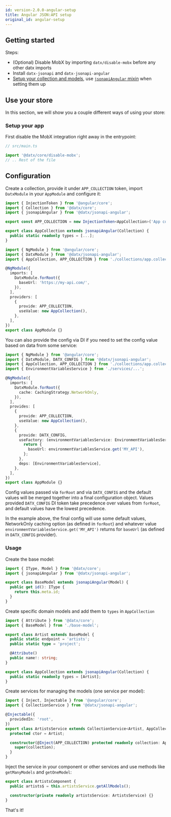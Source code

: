 ```yaml
---
id: version-2.0.0-angular-setup
title: Angular JSON:API setup
original_id: angular-setup
---
```


## Getting started

Steps:

- (Optional) Disable MobX by importing `datx/disable-mobx` before any other datx imports
- Install `datx-jsonapi` and `datx-jsonapi-angular`
- [Setup your collection and models](./basic-setup), use [`jsonapiAngular` mixin](../jsonapi-angular/mixin.md) when setting them up

## Use your store

In this section, we will show you a couple different ways of using your store:

### Setup your app

First disable the MobX integration right away in the entrypoint:

```ts
// src/main.ts

import '@datx/core/disable-mobx';
// .. Rest of the file
```

## Configuration

Create a collection, provide it under `APP_COLLECTION` token, import `DatxModule` in your `AppModule` and configure it:

```ts
import { InjectionToken } from '@angular/core';
import { Collection } from '@datx/core';
import { jsonapiAngular } from '@datx/jsonapi-angular';

export const APP_COLLECTION = new InjectionToken<AppCollection>('App collection');

export class AppCollection extends jsonapiAngular(Collection) {
  public static readonly types = [...];
}
```

```ts
import { NgModule } from '@angular/core';
import { DatxModule } from '@datx/jsonapi-angular';
import { AppCollection, APP_COLLECTION } from './collections/app.collection';

@NgModule({
  imports: [
    DatxModule.forRoot({
      baseUrl: 'https://my-api.com/',
    }),
  ],
  providers: [
    {
      provide: APP_COLLECTION,
      useValue: new AppCollection(),
    },
  ],
})
export class AppModule {}
```

You can also provide the config via DI if you need to set the config value based on data from some service:

```ts
import { NgModule } from '@angular/core';
import { DatxModule, DATX_CONFIG } from '@datx/jsonapi-angular';
import { AppCollection, APP_COLLECTION } from './collections/app.collection';
import { EnvironmentVariablesService } from './services/...';

@NgModule({
  imports: [
    DatxModule.forRoot({
      cache: CachingStrategy.NetworkOnly,
    }),
  ],
  provides: [
    {
      provide: APP_COLLECTION,
      useValue: new AppCollection(),
    },
    {
      provide: DATX_CONFIG,
      useFactory: (environmentVariablesService: EnvironmentVariablesService) => {
        return {
          baseUrl: environmentVariablesService.get('MY_API'),
        };
      },
      deps: [EnvironmentVariablesService],
    },
  ],
})
export class AppModule {}
```

Config values passed via `forRoot` and via `DATX_CONFIG` and the default values will be merged together into a final configuration object. Values provided `DATX_CONFIG` DI token take precedence over values from `forRoot`, and default values have the lowest precedence.

In the example above, the final config will use some default values, NetworkOnly caching option (as defined in `forRoot`) and whatever value `environmentVariablesService.get('MY_API')` returns for `baseUrl` (as defined in `DATX_CONFIG` provider).

### Usage

Create the base model:

```ts
import { IType, Model } from '@datx/core';
import { jsonapiAngular } from '@datx/jsonapi-angular';

export class BaseModel extends jsonapiAngular(Model) {
  public get id(): IType {
    return this.meta.id;
  }
}
```

Create specific domain models and add them to `types` in `AppCollection`

```ts
import { Attribute } from '@datx/core';
import { BaseModel } from './base-model';

export class Artist extends BaseModel {
  public static endpoint = 'artists';
  public static type = 'project';

  @Attribute()
  public name!: string;
}
```

```ts
export class AppCollection extends jsonapiAngular(Collection) {
  public static readonly types = [Artist];
}
```

Create services for managing the models (one service per model):

```ts
import { Inject, Injectable } from '@angular/core';
import { CollectionService } from '@datx/jsonapi-angular';

@Injectable({
  providedIn: 'root',
})
export class ArtistsService extends CollectionService<Artist, AppCollection> {
  protected ctor = Artist;

  constructor(@Inject(APP_COLLECTION) protected readonly collection: AppCollection) {
    super(collection);
  }
}
```

Inject the service in your component or other services and use methods like `getManyModels` and `getOneModel`:

```ts
export class ArtistsComponent {
  public artists$ = this.artistsService.getAllModels();

  constructor(private readonly artistsService: ArtistsService) {}
}
```

That's it!
